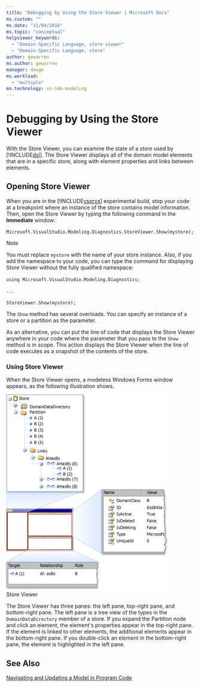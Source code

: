 ```yaml
---
title: "Debugging by Using the Store Viewer | Microsoft Docs"
ms.custom: ""
ms.date: "11/04/2016"
ms.topic: "conceptual"
helpviewer_keywords: 
  - "Domain-Specific Language, store viewer"
  - "Domain-Specific Language, store"
author: gewarren
ms.author: gewarren
manager: douge
ms.workload: 
  - "multiple"
ms.technology: vs-ide-modeling
---
```

# Debugging by Using the Store Viewer
With the Store Viewer, you can examine the state of a *store* used by [!INCLUDE[dsl](../modeling/includes/dsl_md.md)]. The Store Viewer displays all of the domain model elements that are in a specific store, along with element properties and links between elements.  
  
## Opening Store Viewer  
 When you are in the [!INCLUDE[vsprvs](../code-quality/includes/vsprvs_md.md)] experimental build, stop your code at a breakpoint where an instance of the store contains model information. Then, open the Store Viewer by typing the following command in the **Immediate** window:  
  
```  
Microsoft.VisualStudio.Modeling.Diagnostics.StoreViewer.Show(mystore);  
```  
  
> [!NOTE]
>  You must replace `mystore` with the name of your store instance. Also, if you add the namespace to your code, you can type the command for displaying Store Viewer without the fully qualified namespace:  
>   
>  `using Microsoft.VisualStudio.Modeling.Diagnostics;`  
>   
>  `...`  
>   
>  `StoreViewer.Show(mystore);`  
  
 The `Show` method has several overloads. You can specify an instance of a store or a partition as the parameter.  
  
 As an alternative, you can put the line of code that displays the Store Viewer anywhere in your code where the parameter that you pass to the `Show` method is in scope. This action displays the Store Viewer when the line of code executes as a snapshot of the contents of the store.  
  
### Using Store Viewer  
 When the Store Viewer opens, a modeless Windows Forms window appears, as the following illustration shows.  
  
 ![](../modeling/media/storeviewer2.png "storeviewer2")  
Store Viewer  
  
 The Store Viewer has three panes: the left pane, top-right pane, and bottom-right pane. The left pane is a tree view of the types in the `DomainDataDirectory` member of a store. If you expand the Partition node and click an element, the element's properties appear in the top-right pane. If the element is linked to other elements, the additional elements appear in the bottom-right pane. If you double-click an element in the bottom-right pane, the element is highlighted in the left pane.  
  
## See Also  
 [Navigating and Updating a Model in Program Code](../modeling/navigating-and-updating-a-model-in-program-code.md)